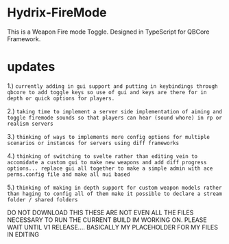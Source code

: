# Hydrix-FireMode
This is a Weapon Fire mode Toggle.  Designed in TypeScript for QBCore Framework. 
# updates
1.) ```currently adding in gui support and putting in keybindings through qbcore to add toggle keys so use of gui and keys are there for in depth or quick options for players.```

2.) ```taking time to implement a server side implementation of aiming and toggle firemode sounds so that players can hear (sound whore) in rp or realism servers```

3.) ```thinking of ways to implements more config options for multiple scenarios or instances for servers using diff frameworks```

4.) ```thinking of switching to svelte rather than editing vein to accomidate a custom gui to make new weapons and add diff progress options... replace gui all together to make a simple admin with ace perms.config file and make all nui based```

5.) ```thinking of making in depth support for custom weapon models rather than haging to config all of them make it possible to declare a stream folder / shared folders```


DO NOT DOWNLOAD THIS THESE ARE NOT EVEN ALL THE FILES NECESSARY TO RUN THE CURRENT BUILD IM WORKING ON. PLEASE WAIT UNTIL V1 RELEASE.... BASICALLY MY PLACEHOLDER FOR MY FILES IN EDITING
